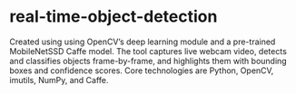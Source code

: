 # real-time-object-detection
Created using using OpenCV’s deep learning module and a pre-trained MobileNetSSD Caffe model. The tool captures live webcam video, detects and classifies objects frame-by-frame, and highlights them with bounding boxes and confidence scores. Core technologies are Python, OpenCV, imutils, NumPy, and Caffe.
